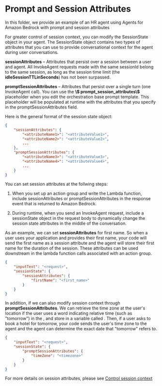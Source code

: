 # Prompt and Session Attributes

In this folder, we provide an example of an HR agent using Agents for Amazon Bedrock with prompt and session attributes

For greater control of session context, you can modify the SessionState object in your agent. The SessionState object contains two types of attributes that you can use to provide conversational context for the agent during user conversations.

__sessionAttributes__ – Attributes that persist over a session between a user and agent. All InvokeAgent requests made with the same sessionId belong to the same session, as long as the session time limit (the __idleSessionTTLinSeconds__) has not been surpassed.

__promptSessionAttributes__ – Attributes that persist over a single turn (one InvokeAgent call). You can use the __\\$ prompt_session_attributes\\$__ placeholder when you edit the orchestration base prompt template. This placeholder will be populated at runtime with the attributes that you specify in the promptSessionAttributes field.

Here is the general format of the session state object:

```json
{
    "sessionAttributes": {
        "<attributeName1>": "<attributeValue1>",
        "<attributeName2>": "<attributeValue2>",
        ...
    },
    "promptSessionAttributes": {
        "<attributeName3>": "<attributeValue3>",
        "<attributeName4>": "<attributeValue4>",
        ...
    }
}
```

You can set session attributes at the follwing steps:

1. When you set up an action group and write the Lambda function, include sessionAttributes or promptSessionAttributes in the response event that is returned to Amazon Bedrock.

2. During runtime, when you send an InvokeAgent request, include a sessionState object in the request body to dynamically change the session state attributes in the middle of the conversation.

As an example, we can set __sessionAttributes__ for first name. So when a user uses your application and provides their first name, your code will send the first name as a session attribute and the agent will store their first name for the duration of the session. These attributes can be used downstream in the lambda function calls associated with an action group.


```json
{
    "inputText": "<request>",
    "sessionState": {
        "sessionAttributes": {
            "firstName": "<first_name>"
        }
    }
}
```

In addition, if we can also modify session context through __promptSessionAttributes__. We can retrieve the time zone at the user's location if the user uses a word indicating relative time (such as "tomorrow") in the <request>, and store in a variable called <timezone>. Then, if a user asks to book a hotel for tomorrow, your code sends the user's time zone to the agent and the agent can determine the exact date that "tomorrow" refers to.

```json
{
    "inputText": "<request>",
    "sessionState": {
        "promptSessionAttributes": {
            "timeZone": "<timezone>"
        }
    }
}

```


For more details on session attributes, please see [Control session context](https://docs.aws.amazon.com/bedrock/latest/userguide/agents-session-state.html) 